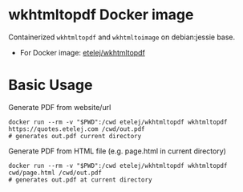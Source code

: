 # wkhtmltopdf Docker image

Containerized `wkhtmltopdf` and `wkhtmltoimage` on debian:jessie base.

- For Docker image: [etelej/wkhtmltopdf](https://hub.docker.com/r/etelej/wkhtmltopdf/)



# Basic Usage

Generate PDF from website/url
```
docker run --rm -v "$PWD":/cwd etelej/wkhtmltopdf wkhtmltopdf https://quotes.etelej.com /cwd/out.pdf
# generates out.pdf current directory
```

Generate PDF from HTML file (e.g. page.html in current directory)
```
docker run --rm -v "$PWD":/cwd etelej/wkhtmltopdf wkhtmltopdf cwd/page.html /cwd/out.pdf
# generates out.pdf at current directory
```


